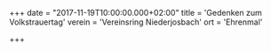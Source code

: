 +++
date = "2017-11-19T10:00:00.000+02:00"
title = 'Gedenken zum Volkstrauertag'
verein = 'Vereinsring Niederjosbach'
ort = 'Ehrenmal'

+++

      